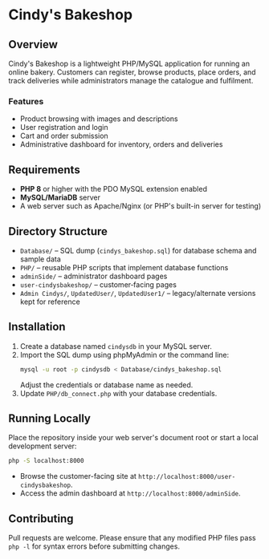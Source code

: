 # Cindy's Bakeshop

## Overview
Cindy's Bakeshop is a lightweight PHP/MySQL application for running an online
bakery. Customers can register, browse products, place orders, and track
deliveries while administrators manage the catalogue and fulfilment.

### Features
- Product browsing with images and descriptions
- User registration and login
- Cart and order submission
- Administrative dashboard for inventory, orders and deliveries

## Requirements
- **PHP 8** or higher with the PDO MySQL extension enabled
- **MySQL/MariaDB** server
- A web server such as Apache/Nginx (or PHP's built-in server for testing)

## Directory Structure
- `Database/` – SQL dump (`cindys_bakeshop.sql`) for database schema and sample data
- `PHP/` – reusable PHP scripts that implement database functions
- `adminSide/` – administrator dashboard pages
- `user-cindysbakeshop/` – customer‑facing pages
- `Admin Cindys/`, `UpdatedUser/`, `UpdatedUser1/` – legacy/alternate versions kept for reference

## Installation
1. Create a database named `cindysdb` in your MySQL server.
2. Import the SQL dump using phpMyAdmin or the command line:
   ```sh
   mysql -u root -p cindysdb < Database/cindys_bakeshop.sql
   ```
   Adjust the credentials or database name as needed.
3. Update `PHP/db_connect.php` with your database credentials.

## Running Locally
Place the repository inside your web server's document root or start a local
development server:
```sh
php -S localhost:8000
```
- Browse the customer-facing site at `http://localhost:8000/user-cindysbakeshop`.
- Access the admin dashboard at `http://localhost:8000/adminSide`.

## Contributing
Pull requests are welcome. Please ensure that any modified PHP files pass
`php -l` for syntax errors before submitting changes.


